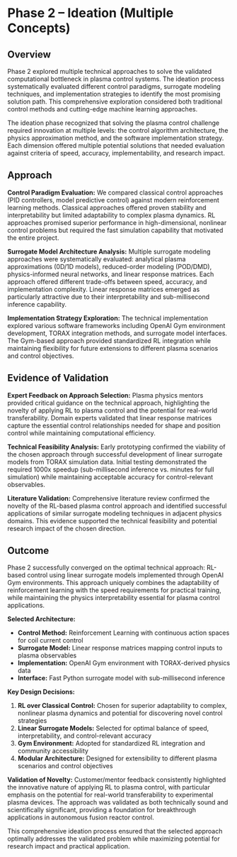 # Phase 2 – Ideation (Multiple Concepts)

## Overview

Phase 2 explored multiple technical approaches to solve the validated computational bottleneck in plasma control systems. The ideation process systematically evaluated different control paradigms, surrogate modeling techniques, and implementation strategies to identify the most promising solution path. This comprehensive exploration considered both traditional control methods and cutting-edge machine learning approaches.

The ideation phase recognized that solving the plasma control challenge required innovation at multiple levels: the control algorithm architecture, the physics approximation method, and the software implementation strategy. Each dimension offered multiple potential solutions that needed evaluation against criteria of speed, accuracy, implementability, and research impact.

## Approach

**Control Paradigm Evaluation:**
We compared classical control approaches (PID controllers, model predictive control) against modern reinforcement learning methods. Classical approaches offered proven stability and interpretability but limited adaptability to complex plasma dynamics. RL approaches promised superior performance in high-dimensional, nonlinear control problems but required the fast simulation capability that motivated the entire project.

**Surrogate Model Architecture Analysis:**
Multiple surrogate modeling approaches were systematically evaluated: analytical plasma approximations (0D/1D models), reduced-order modeling (POD/DMD), physics-informed neural networks, and linear response matrices. Each approach offered different trade-offs between speed, accuracy, and implementation complexity. Linear response matrices emerged as particularly attractive due to their interpretability and sub-millisecond inference capability.

**Implementation Strategy Exploration:**
The technical implementation explored various software frameworks including OpenAI Gym environment development, TORAX integration methods, and surrogate model interfaces. The Gym-based approach provided standardized RL integration while maintaining flexibility for future extensions to different plasma scenarios and control objectives.

## Evidence of Validation

**Expert Feedback on Approach Selection:**
Plasma physics mentors provided critical guidance on the technical approach, highlighting the novelty of applying RL to plasma control and the potential for real-world transferability. Domain experts validated that linear response matrices capture the essential control relationships needed for shape and position control while maintaining computational efficiency.

**Technical Feasibility Analysis:**
Early prototyping confirmed the viability of the chosen approach through successful development of linear surrogate models from TORAX simulation data. Initial testing demonstrated the required 1000x speedup (sub-millisecond inference vs. minutes for full simulation) while maintaining acceptable accuracy for control-relevant observables.

**Literature Validation:**
Comprehensive literature review confirmed the novelty of the RL-based plasma control approach and identified successful applications of similar surrogate modeling techniques in adjacent physics domains. This evidence supported the technical feasibility and potential research impact of the chosen direction.

## Outcome

Phase 2 successfully converged on the optimal technical approach: RL-based control using linear surrogate models implemented through OpenAI Gym environments. This approach uniquely combines the adaptability of reinforcement learning with the speed requirements for practical training, while maintaining the physics interpretability essential for plasma control applications.

**Selected Architecture:**
- **Control Method:** Reinforcement Learning with continuous action spaces for coil current control
- **Surrogate Model:** Linear response matrices mapping control inputs to plasma observables
- **Implementation:** OpenAI Gym environment with TORAX-derived physics data
- **Interface:** Fast Python surrogate model with sub-millisecond inference

**Key Design Decisions:**
1. **RL over Classical Control:** Chosen for superior adaptability to complex, nonlinear plasma dynamics and potential for discovering novel control strategies
2. **Linear Surrogate Models:** Selected for optimal balance of speed, interpretability, and control-relevant accuracy
3. **Gym Environment:** Adopted for standardized RL integration and community accessibility
4. **Modular Architecture:** Designed for extensibility to different plasma scenarios and control objectives

**Validation of Novelty:**
Customer/mentor feedback consistently highlighted the innovative nature of applying RL to plasma control, with particular emphasis on the potential for real-world transferability to experimental plasma devices. The approach was validated as both technically sound and scientifically significant, providing a foundation for breakthrough applications in autonomous fusion reactor control.

This comprehensive ideation process ensured that the selected approach optimally addresses the validated problem while maximizing potential for research impact and practical application.